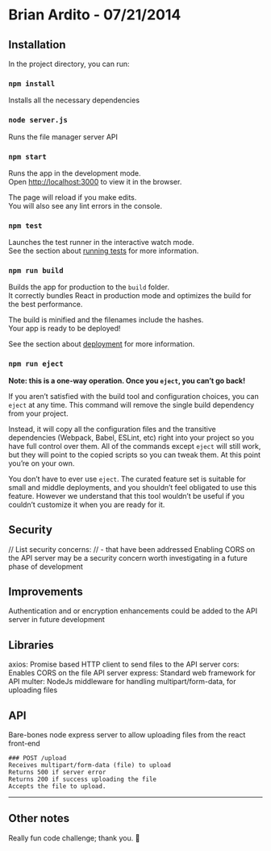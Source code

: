 # Brian Ardito - 07/21/2014

## Installation

In the project directory, you can run:

### `npm install`

Installs all the necessary dependencies

### `node server.js`

Runs the file manager server API

### `npm start`

Runs the app in the development mode.<br>
Open [http://localhost:3000](http://localhost:3000) to view it in the browser.

The page will reload if you make edits.<br>
You will also see any lint errors in the console.

### `npm test`

Launches the test runner in the interactive watch mode.<br>
See the section about [running tests](https://facebook.github.io/create-react-app/docs/running-tests) for more information.

### `npm run build`

Builds the app for production to the `build` folder.<br>
It correctly bundles React in production mode and optimizes the build for the best performance.

The build is minified and the filenames include the hashes.<br>
Your app is ready to be deployed!

See the section about [deployment](https://facebook.github.io/create-react-app/docs/deployment) for more information.

### `npm run eject`

**Note: this is a one-way operation. Once you `eject`, you can’t go back!**

If you aren’t satisfied with the build tool and configuration choices, you can `eject` at any time. This command will remove the single build dependency from your project.

Instead, it will copy all the configuration files and the transitive dependencies (Webpack, Babel, ESLint, etc) right into your project so you have full control over them. All of the commands except `eject` will still work, but they will point to the copied scripts so you can tweak them. At this point you’re on your own.

You don’t have to ever use `eject`. The curated feature set is suitable for small and middle deployments, and you shouldn’t feel obligated to use this feature. However we understand that this tool wouldn’t be useful if you couldn’t customize it when you are ready for it.

## Security

// List security concerns:
// - that have been addressed
Enabling CORS on the API server may be a security concern worth investigating in a future phase of development

## Improvements

Authentication and or encryption enhancements could be added to the API server in future development

## Libraries

axios: Promise based HTTP client to send files to the API server
cors: Enables CORS on the file API server
express: Standard web framework for API
multer: NodeJs middleware for handling multipart/form-data, for uploading files

## API

Bare-bones node express server to allow uploading files from the react front-end
```
### POST /upload
Receives multipart/form-data (file) to upload
Returns 500 if server error
Returns 200 if success uploading the file
Accepts the file to upload.
```
---
## Other notes

Really fun code challenge; thank you. 🙂
